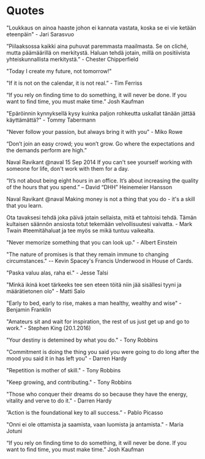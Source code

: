 # Quotes

"Loukkaus on ainoa haaste johon ei kannata vastata, koska se ei vie ketään eteenpäin" - Jari Sarasvuo

”Piilaaksossa kaikki aina puhuvat paremmasta maailmasta. Se on cliché, mutta päämäärillä on merkitystä. Haluan tehdä jotain, millä on positiivista yhteiskunnallista merkitystä.” - Chester Chipperfield

"Today I create my future, not tomorrow!"

"If it is not on the calendar, it is not real.” - Tim Ferriss

“If you rely on finding time to do something, it will never be done. If you want to find time, you must make time.” Josh Kaufman

"Epäröinnin kynnyksellä kysy kuinka paljon rohkeutta uskallat tänään jättää käyttämättä?" - Tommy Tabermann

"Never follow your passion, but always bring it with you" - Miko Rowe

“Don’t join an easy crowd; you won’t grow. Go where the expectations and the demands perform are high.”

Naval Ravikant ‏@naval  15 Sep 2014
If you can't see yourself working with someone for life, don't work with them for a day.

“It’s not about being eight hours in an office. It’s about increasing the quality of the hours that you spend.”
– David “DHH” Heinemeier Hansson

Naval Ravikant ‏@naval
Making money is not a thing that you do - it's a skill that you learn.

Ota tavaksesi tehdä joka päivä jotain sellaista, mitä et tahtoisi tehdä. Tämän kultaisen säännön ansiosta totut tekemään velvollisuutesi vaivatta. - Mark Twain ‪#‎teemitähaluat‬ ja tee myös se mikä tuntuu vaikealta.

"Never memorize something that you can look up." - Albert Einstein

"The nature of promises is that they remain immune to changing circumstances." -- Kevin Spacey's Francis Underwood in House of Cards.

"Paska valuu alas, raha ei." - Jesse Talsi

"Minkä ikinä koet tärkeeks tee sen eteen töitä niin jää sisällesi tyyni ja määrätietonen olo" - Matti Salo

"Early to bed, early to rise, makes a man healthy, wealthy and wise" - Benjamin Franklin

"Amateurs sit and wait for inspiration, the rest of us just get up and go to work." - Stephen King (20.1.2016)

"Your destiny is detemined by what you do." - Tony Robbins

"Commitment is doing the thing you said you were going to do long after the mood you said it in has left you" - Darren Hardy

"Repetition is mother of skill." - Tony Robbins

"Keep growing, and contributing." - Tony Robbins

"Those who conquer their dreams do so because they have the energy, vitality and verve to do it." - Darren Hardy

”Action is the foundational key to all success.” - Pablo Picasso

"Onni ei ole ottamista ja saamista, vaan luomista ja antamista." - Maria Jotuni

“If you rely on finding time to do something, it will never be done. If you want to find time, you must make time.” Josh Kaufman

